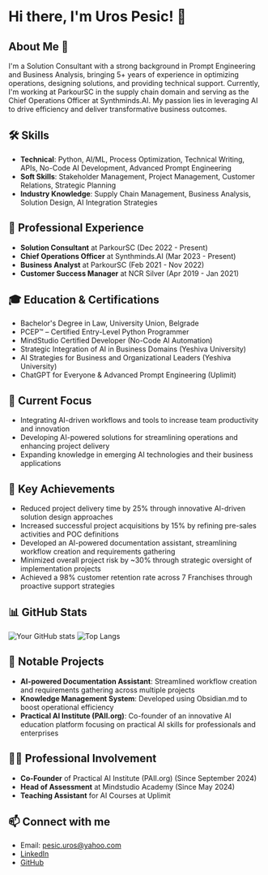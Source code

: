 # Hi there, I'm Uros Pesic! 👋

## About Me 🚀
I'm a Solution Consultant with a strong background in Prompt Engineering and Business Analysis, bringing 5+ years of experience in optimizing operations, designing solutions, and providing technical support. Currently, I'm working at ParkourSC in the supply chain domain and serving as the Chief Operations Officer at Synthminds.AI. My passion lies in leveraging AI to drive efficiency and deliver transformative business outcomes.

## 🛠️ Skills
- **Technical**: Python, AI/ML, Process Optimization, Technical Writing, APIs, No-Code AI Development, Advanced Prompt Engineering
- **Soft Skills**: Stakeholder Management, Project Management, Customer Relations, Strategic Planning
- **Industry Knowledge**: Supply Chain Management, Business Analysis, Solution Design, AI Integration Strategies

## 🌟 Professional Experience
- **Solution Consultant** at ParkourSC (Dec 2022 - Present)
- **Chief Operations Officer** at Synthminds.AI (Mar 2023 - Present)
- **Business Analyst** at ParkourSC (Feb 2021 - Nov 2022)
- **Customer Success Manager** at NCR Silver (Apr 2019 - Jan 2021)

## 🎓 Education & Certifications
- Bachelor's Degree in Law, University Union, Belgrade
- PCEP™ – Certified Entry-Level Python Programmer
- MindStudio Certified Developer (No-Code AI Automation)
- Strategic Integration of AI in Business Domains (Yeshiva University)
- AI Strategies for Business and Organizational Leaders (Yeshiva University)
- ChatGPT for Everyone & Advanced Prompt Engineering (Uplimit)

## 🌱 Current Focus
- Integrating AI-driven workflows and tools to increase team productivity and innovation
- Developing AI-powered solutions for streamlining operations and enhancing project delivery
- Expanding knowledge in emerging AI technologies and their business applications

## 🚀 Key Achievements
- Reduced project delivery time by 25% through innovative AI-driven solution design approaches
- Increased successful project acquisitions by 15% by refining pre-sales activities and POC definitions
- Developed an AI-powered documentation assistant, streamlining workflow creation and requirements gathering
- Minimized overall project risk by ~30% through strategic oversight of implementation projects
- Achieved a 98% customer retention rate across 7 Franchises through proactive support strategies

## 📊 GitHub Stats
![Your GitHub stats](https://github-readme-stats.vercel.app/api?username=v4lheru&show_icons=true&theme=radical)
![Top Langs](https://github-readme-stats.vercel.app/api/top-langs/?username=v4lheru&layout=compact&theme=radical)

## 🚀 Notable Projects
- **AI-powered Documentation Assistant**: Streamlined workflow creation and requirements gathering across multiple projects
- **Knowledge Management System**: Developed using Obsidian.md to boost operational efficiency
- **Practical AI Institute (PAII.org)**: Co-founder of an innovative AI education platform focusing on practical AI skills for professionals and enterprises

## 👨‍🏫 Professional Involvement
- **Co-Founder** of Practical AI Institute (PAII.org) (Since September 2024)
- **Head of Assessment** at Mindstudio Academy (Since May 2024)
- **Teaching Assistant** for AI Courses at Uplimit

## 📫 Connect with me
- Email: pesic.uros@yahoo.com
- [LinkedIn](https://www.linkedin.com/in/pesicuros)
- [GitHub](https://github.com/v4lheru)
